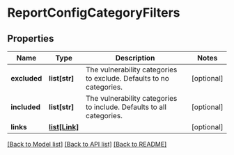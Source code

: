 # ReportConfigCategoryFilters

## Properties
Name | Type | Description | Notes
------------ | ------------- | ------------- | -------------
**excluded** | **list[str]** | The vulnerability categories to exclude. Defaults to no categories. | [optional] 
**included** | **list[str]** | The vulnerability categories to include. Defaults to all categories. | [optional] 
**links** | [**list[Link]**](Link.md) |  | [optional] 

[[Back to Model list]](../README.md#documentation-for-models) [[Back to API list]](../README.md#documentation-for-api-endpoints) [[Back to README]](../README.md)

